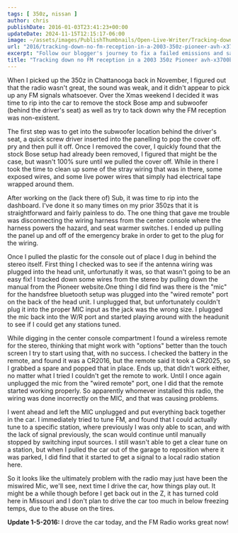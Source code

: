 ```yaml
---
tags: [ 350z, nissan ]
author: chris
publishDate: 2016-01-03T23:41:23+00:00
updateDate: 2024-11-15T12:15:17-06:00
image: ~/assets/images/PublishThumbnails/Open-Live-Writer/Tracking-down-no-FM-reception-in-a-2003-_13A5C/image_2.png
url: "2016/tracking-down-no-fm-reception-in-a-2003-350z-pioneer-avh-x3700bhs"
excerpt: "Follow our blogger's journey to fix a failed emissions and safety test on his car, from finding leaks to tackling repairs and passing the retest."
title: "Tracking down no FM reception in a 2003 350z Pioneer avh-x3700bhs"
---
```


When I picked up the 350z in Chattanooga back in November, I figured out that the radio wasn't great, the sound was weak, and it didn't appear to pick up any FM signals whatsoever. Over the Xmas weekend I decided it was time to rip into the car to remove the stock Bose amp and subwoofer (behind the driver's seat) as well as try to tack down why the FM reception was non-existent.

The first step was to get into the subwoofer location behind the driver's seat, a quick screw driver inserted into the panelling to pop the cover off. pry and then pull it off. Once I removed the cover, I quickly found that the stock Bose setup had already been removed, I figured that might be the case, but wasn't 100% sure until we pulled the cover off. While in there I took the time to clean up some of the stray wiring that was in there, some exposed wires, and some live power wires that simply had electrical tape wrapped around them. 

After working on the (lack there of) Sub, it was time to rip into the dashboard. I've done it so many times on my prior 350zs that it is straightforward and fairly painless to do. The one thing that gave me trouble was disconnecting the wiring harness from the center console where the harness powers the hazard, and seat warmer switches. I ended up pulling the panel up and off of the emergency brake in order to get to the plug for the wiring.

Once I pulled the plastic for the console out of place I dug in behind the stereo itself. First thing I checked was to see if the antenna wiring was plugged into the head unit, unfortunatly it was, so that wasn't going to be an easy fix! I tracked down some wires from the stereo by pulling down the manual from the Pioneer website.One thing I did find was there is the "mic" for the handsfree bluetooth setup was plugged into the "wired remote" port on the back of the head unit. I unplugged that, but unfortunately couldn't plug it into the proper MIC input as the jack was the wrong size. I plugged the mic back into the W/R port and started playing around with the headunit to see if I could get any stations tuned.

While digging in the center console compartment I found a wireless remote for the stereo, thinking that might work with "options" better than the touch screen I try to start using that, with no success. I checked the battery in the remote, and found it was a CR2016, but the remote said it took a CR2025, so I grabbed a spare and popped that in place. Ends up, that didn't work either, no matter what I tried I couldn't get the remote to work. Until I once again unplugged the mic from the "wired remote" port, one I did that the remote started working properly. So apparently whomever installed this radio, the wiring was done incorrectly on the MIC, and that was causing problems.

I went ahead and left the MIC unplugged and put everything back together in the car. I immediately tried to tune FM, and found that I could actually tune to a specific station, where previously I was only able to scan, and with the lack of signal previously, the scan would continue until manually stopped by switching input sources. I still wasn't able to get a clear tune on a station, but when I pulled the car out of the garage to reposition where it was parked, I did find that it started to get a signal to a local radio station here. 

So it looks like the ultimately problem with the radio may just have been the miswired Mic, we'll see, next time I drive the car, how things play out. It might be a while though before I get back out in the Z, it has turned cold here in Missouri and I don't plan to drive the car too much in below freezing temps, due to the abuse on the tires.

**Update 1-5-2016:** I drove the car today, and the FM Radio works great now!
